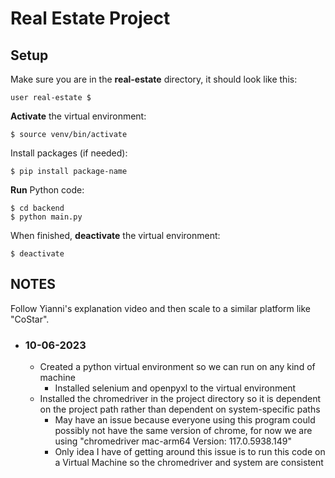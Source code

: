 # Real Estate Project

## Setup
 
Make sure you are in the **real-estate** directory, it should look like this: 
```
user real-estate $ 
```
**Activate** the virtual environment:
```
$ source venv/bin/activate
```
Install packages (if needed):
```
$ pip install package-name
```
**Run** Python code:
```
$ cd backend
$ python main.py
```
When finished, **deactivate** the virtual environment:
```
$ deactivate
```

## NOTES

Follow Yianni's explanation video and then scale to a similar platform like "CoStar".

* ### 10-06-2023
    * Created a python virtual environment so we can run on any kind of machine
        * Installed selenium and openpyxl to the virtual environment
    * Installed the chromedriver in the project directory so it is dependent on the project path rather than dependent on system-specific paths
        * May have an issue because everyone using this program could possibly not have the same version of chrome, for now we are using "chromedriver mac-arm64 Version: 117.0.5938.149"
        * Only idea I have of getting around this issue is to run this code on a Virtual Machine so the chromedriver and system are consistent